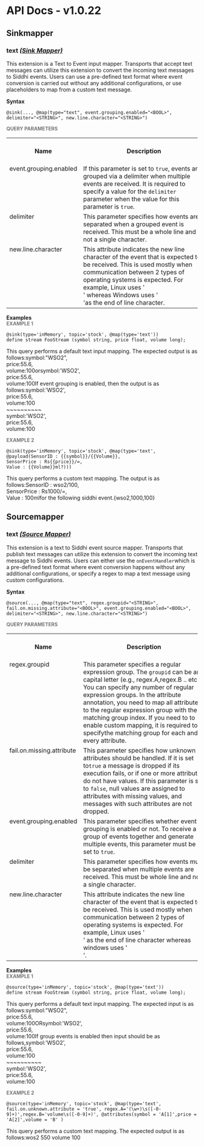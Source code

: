 # API Docs - v1.0.22

## Sinkmapper

### text *<a target="_blank" href="https://wso2.github.io/siddhi/documentation/siddhi-4.0/#sink-mapper">(Sink Mapper)</a>*

<p style="word-wrap: break-word">This extension is a Text to Event input mapper. Transports that accept text messages can utilize this extension to convert the incoming text messages to Siddhi events. Users can use a pre-defined text format where event conversion is carried out without any additional configurations, or use placeholders to map from a custom text message.</p>

<span id="syntax" class="md-typeset" style="display: block; font-weight: bold;">Syntax</span>
```
@sink(..., @map(type="text", event.grouping.enabled="<BOOL>", delimiter="<STRING>", new.line.character="<STRING>")
```

<span id="query-parameters" class="md-typeset" style="display: block; color: rgba(0, 0, 0, 0.54); font-size: 12.8px; font-weight: bold;">QUERY PARAMETERS</span>
<table>
    <tr>
        <th>Name</th>
        <th style="min-width: 20em">Description</th>
        <th>Default Value</th>
        <th>Possible Data Types</th>
        <th>Optional</th>
        <th>Dynamic</th>
    </tr>
    <tr>
        <td style="vertical-align: top">event.grouping.enabled</td>
        <td style="vertical-align: top; word-wrap: break-word">If this parameter is set to <code>true</code>, events are grouped via a delimiter when multiple events are received. It is required to specify a value for the <code>delimiter</code> parameter when the value for this parameter is <code>true</code>.</td>
        <td style="vertical-align: top">false</td>
        <td style="vertical-align: top">BOOL</td>
        <td style="vertical-align: top">Yes</td>
        <td style="vertical-align: top">No</td>
    </tr>
    <tr>
        <td style="vertical-align: top">delimiter</td>
        <td style="vertical-align: top; word-wrap: break-word">This parameter specifies how events are separated when a grouped event is received. This must be a whole line and not a single character.</td>
        <td style="vertical-align: top">~~~~~~~~~~</td>
        <td style="vertical-align: top">STRING</td>
        <td style="vertical-align: top">Yes</td>
        <td style="vertical-align: top">No</td>
    </tr>
    <tr>
        <td style="vertical-align: top">new.line.character</td>
        <td style="vertical-align: top; word-wrap: break-word">This attribute indicates the new line character of the event that is expected to be received. This is used mostly when communication between 2 types of operating systems is expected. For example, Linux uses '<br>' whereas Windows uses '<br>'as the end of line character.</td>
        <td style="vertical-align: top">
</td>
        <td style="vertical-align: top">STRING</td>
        <td style="vertical-align: top">Yes</td>
        <td style="vertical-align: top">No</td>
    </tr>
</table>

<span id="examples" class="md-typeset" style="display: block; font-weight: bold;">Examples</span>
<span id="example-1" class="md-typeset" style="display: block; color: rgba(0, 0, 0, 0.54); font-size: 12.8px; font-weight: bold;">EXAMPLE 1</span>
```
@sink(type='inMemory', topic='stock', @map(type='text'))
define stream FooStream (symbol string, price float, volume long);

```
<p style="word-wrap: break-word">This query performs a default text input mapping. The expected output is as follows:symbol:"WSO2",<br>price:55.6,<br>volume:100orsymbol:'WSO2',<br>price:55.6,<br>volume:100If event grouping is enabled, then the output is as follows:symbol:'WSO2',<br>price:55.6,<br>volume:100<br>~~~~~~~~~~<br>symbol:'WSO2',<br>price:55.6,<br>volume:100</p>

<span id="example-2" class="md-typeset" style="display: block; color: rgba(0, 0, 0, 0.54); font-size: 12.8px; font-weight: bold;">EXAMPLE 2</span>
```
@sink(type='inMemory', topic='stock', @map(type='text',  @payload(SensorID : {{symbol}}/{{Volume}},
SensorPrice : Rs{{price}}/=,
Value : {{Volume}}ml?)))
```
<p style="word-wrap: break-word">This query performs a custom text mapping. The output is as follows:SensorID : wso2/100,<br>SensorPrice : Rs1000/=,<br>Value : 100mlfor the following siddhi event.{wso2,1000,100}</p>

## Sourcemapper

### text *<a target="_blank" href="https://wso2.github.io/siddhi/documentation/siddhi-4.0/#source-mapper">(Source Mapper)</a>*

<p style="word-wrap: break-word">This extension is a text to Siddhi event source mapper. Transports that publish text messages can utilize this extension to convert the incoming text message to Siddhi events. Users can either use the <code>onEventHandler</code>which is a pre-defined text format where event conversion happens without any additional configurations, or specify a regex to map a text message using custom configurations.</p>

<span id="syntax" class="md-typeset" style="display: block; font-weight: bold;">Syntax</span>
```
@source(..., @map(type="text", regex.groupid="<STRING>", fail.on.missing.attribute="<BOOL>", event.grouping.enabled="<BOOL>", delimiter="<STRING>", new.line.character="<STRING>")
```

<span id="query-parameters" class="md-typeset" style="display: block; color: rgba(0, 0, 0, 0.54); font-size: 12.8px; font-weight: bold;">QUERY PARAMETERS</span>
<table>
    <tr>
        <th>Name</th>
        <th style="min-width: 20em">Description</th>
        <th>Default Value</th>
        <th>Possible Data Types</th>
        <th>Optional</th>
        <th>Dynamic</th>
    </tr>
    <tr>
        <td style="vertical-align: top">regex.groupid</td>
        <td style="vertical-align: top; word-wrap: break-word">This parameter specifies a regular expression group. The <code>groupid</code> can be any capital letter (e.g., regex.A,regex.B .. etc). You can specify any number of regular expression groups. In the attribute annotation, you need to map all attributes to the regular expression group with the matching group index. If you need to to enable custom mapping, it is required to specifythe matching group for each and every attribute.</td>
        <td style="vertical-align: top"></td>
        <td style="vertical-align: top">STRING</td>
        <td style="vertical-align: top">No</td>
        <td style="vertical-align: top">No</td>
    </tr>
    <tr>
        <td style="vertical-align: top">fail.on.missing.attribute</td>
        <td style="vertical-align: top; word-wrap: break-word">This parameter specifies how unknown attributes should be handled. If it is set to<code>true</code> a message is dropped if its execution fails, or if one or more attributes do not have values. If this parameter is set to <code>false</code>, null values are assigned to attributes with missing values, and messages with such attributes are not dropped.</td>
        <td style="vertical-align: top">true</td>
        <td style="vertical-align: top">BOOL</td>
        <td style="vertical-align: top">Yes</td>
        <td style="vertical-align: top">No</td>
    </tr>
    <tr>
        <td style="vertical-align: top">event.grouping.enabled</td>
        <td style="vertical-align: top; word-wrap: break-word">This parameter specifies whether event grouping is enabled or not. To receive a group of events together and generate multiple events, this parameter must be set to <code>true</code>.</td>
        <td style="vertical-align: top">false</td>
        <td style="vertical-align: top">BOOL</td>
        <td style="vertical-align: top">Yes</td>
        <td style="vertical-align: top">No</td>
    </tr>
    <tr>
        <td style="vertical-align: top">delimiter</td>
        <td style="vertical-align: top; word-wrap: break-word">This parameter specifies how events must be separated when multiple events are received. This must be whole line and not a single character.</td>
        <td style="vertical-align: top">~~~~~~~~~~</td>
        <td style="vertical-align: top">STRING</td>
        <td style="vertical-align: top">Yes</td>
        <td style="vertical-align: top">No</td>
    </tr>
    <tr>
        <td style="vertical-align: top">new.line.character</td>
        <td style="vertical-align: top; word-wrap: break-word">This attribute indicates the new line character of the event that is expected to be received. This is used mostly when communication between 2 types of operating systems is expected. For example, Linux uses '<br>' as the end of line character whereas windows uses '<br>'.</td>
        <td style="vertical-align: top">
</td>
        <td style="vertical-align: top">STRING</td>
        <td style="vertical-align: top">Yes</td>
        <td style="vertical-align: top">No</td>
    </tr>
</table>

<span id="examples" class="md-typeset" style="display: block; font-weight: bold;">Examples</span>
<span id="example-1" class="md-typeset" style="display: block; color: rgba(0, 0, 0, 0.54); font-size: 12.8px; font-weight: bold;">EXAMPLE 1</span>
```
@source(type='inMemory', topic='stock', @map(type='text'))
define stream FooStream (symbol string, price float, volume long);

```
<p style="word-wrap: break-word">This query performs a default text input mapping. The expected input is as follows:symbol:"WSO2",<br>price:55.6,<br>volume:100ORsymbol:'WSO2',<br>price:55.6,<br>volume:100If group events is enabled then input should be as follows,symbol:'WSO2',<br>price:55.6,<br>volume:100<br>~~~~~~~~~~<br>symbol:'WSO2',<br>price:55.6,<br>volume:100</p>

<span id="example-2" class="md-typeset" style="display: block; color: rgba(0, 0, 0, 0.54); font-size: 12.8px; font-weight: bold;">EXAMPLE 2</span>
```
@source(type='inMemory', topic='stock', @map(type='text', fail.on.unknown.attribute = 'true', regex.A='(\w+)\s([-0-9]+)',regex.B='volume\s([-0-9]+)', @attributes(symbol = 'A[1]',price = 'A[2]',volume = 'B' )
```
<p style="word-wrap: break-word">This query performs a custom text mapping. The expected output is as follows:wos2 550 volume 100</p>

